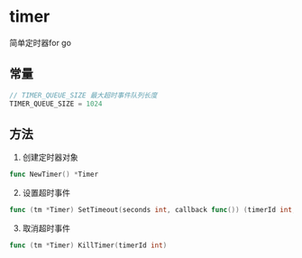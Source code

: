 # timer
简单定时器for go

## 常量
```go
// TIMER_QUEUE_SIZE 最大超时事件队列长度
TIMER_QUEUE_SIZE = 1024
```

## 方法
1. 创建定时器对象
```go
func NewTimer() *Timer
```

2. 设置超时事件
```go
func (tm *Timer) SetTimeout(seconds int, callback func()) (timerId int, err error)
```

3. 取消超时事件
```go
func (tm *Timer) KillTimer(timerId int)
```
